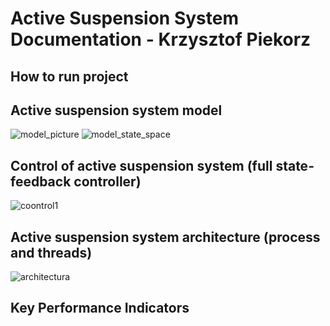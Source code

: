 # Active Suspension System Documentation - Krzysztof Piekorz

## How to run project


## Active suspension system model
![model_picture](https://user-images.githubusercontent.com/52105679/128628600-c195fbac-2ef6-40db-b4ae-7a75dfccfc96.png)
![model_state_space](https://user-images.githubusercontent.com/52105679/128628603-87039a83-bb77-4b60-8424-d3ac68fe2741.png)

## Control of active suspension system (full state-feedback controller)
![coontrol1](https://user-images.githubusercontent.com/52105679/128624368-c3abf533-8c2d-46d1-b964-201f789b0200.png)


## Active suspension system architecture (process and threads)
![architectura](https://user-images.githubusercontent.com/52105679/128628677-73a0f736-bf6f-4d22-a686-0694084a95f2.png)

## Key Performance Indicators
